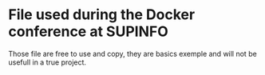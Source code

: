 # File used during the Docker conference at SUPINFO
Those file are free to use and copy, they are basics exemple and will not be usefull in a true project.
